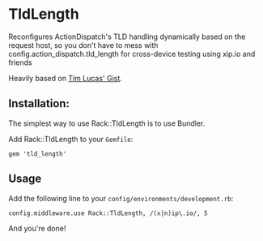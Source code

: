 # TldLength

Reconfigures ActionDispatch's TLD handling dynamically based on the request
host, so you don't have to mess with config.action_dispatch.tld_length for
cross-device testing using xip.io and friends

Heavily based on [Tim Lucas' Gist](https://gist.github.com/toolmantim/6632690).

## Installation:

The simplest way to use Rack::TldLength is to use Bundler.

Add Rack::TldLength to your `Gemfile`:

    gem 'tld_length'

## Usage

Add the following line to your `config/environments/development.rb`:

    config.middleware.use Rack::TldLength, /(x|n)ip\.io/, 5

And you're done!
